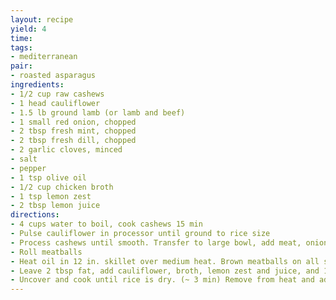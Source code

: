 ```yaml
---
layout: recipe
yield: 4
time: 
tags:
- mediterranean
pair:
- roasted asparagus
ingredients:
- 1/2 cup raw cashews
- 1 head cauliflower
- 1.5 lb ground lamb (or lamb and beef)
- 1 small red onion, chopped
- 2 tbsp fresh mint, chopped
- 2 tbsp fresh dill, chopped
- 2 garlic cloves, minced
- salt
- pepper
- 1 tsp olive oil
- 1/2 cup chicken broth
- 1 tsp lemon zest
- 2 tbsp lemon juice
directions:
- 4 cups water to boil, cook cashews 15 min
- Pulse cauliflower in processor until ground to rice size
- Process cashews until smooth. Transfer to large bowl, add meat, onion, 1 tbsp mint, 1 tbsp dill, garlic, 2 tsp salt, 1/2 tsp pepper
- Roll meatballs
- Heat oil in 12 in. skillet over medium heat. Brown meatballs on all sides. (~ 10 min) Transfer to plate
- Leave 2 tbsp fat, add cauliflower, broth, lemon zest and juice, and 1 tsp salt. Nestle meatballs in, cook over medium low, covered, for 12-15 minutes
- Uncover and cook until rice is dry. (~ 3 min) Remove from heat and add remaining mint, dill, and salt and pepper to taste
---
```

